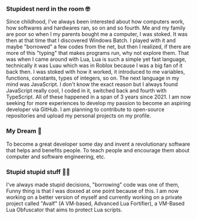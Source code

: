 ### Stupidest nerd in the room 🤓

Since childhood, I've always been interested about how computers work, how softwares and hardwares ran, so on and so fourth. Me and my family are poor so when I my parents bought me a computer, I was stoked. It was then at that time that I discovered Windows Batch. I played with it and maybe "borrowed" a few codes from the net, but then I realized, if there are more of this "typing" that makes programs run, why not explore them. That was when I came around with Lua, Lua is such a simple yet fast language, technically it was Luau which was in Roblox because I was a big fan of it back then. I was stoked with how it worked, it introduced to me variables, functions, constants, types of integers, so on. The next language in my mind was JavaScript. I don't know the exact reason but I always found JavaScript really cool, I coded in it, switched back and fourth with TypeScript. All of these happened in a span of 3 years since 2021. I am now seeking for more experiences to develop my passion to become an aspiring developer via GitHub. I am planning to contribute to open-source repositories and upload my personal projects on my profile.

### My Dream 💖

To become a great developer some day and invent a revolutionary software that helps and benefits people. To teach people and encourage them about computer and software engineering, etc.

### Stupid stupid stuff 👎🏻

I've always made stupid decisions, "borrowing" code was one of them, Funny thing is that I was doxxed at one point because of this. I am now working on a better version of myself and currently working on a private project called "Avalf" \(A VM-based, Advanced Lua Fortifier\), a VM-Based Lua Obfuscator that aims to protect Lua scripts.
